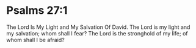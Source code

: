 # Psalms 27:1

The Lord Is My Light and My Salvation Of David. The Lord is my light and my salvation; whom shall I fear? The Lord is the stronghold of my life; of whom shall I be afraid?
